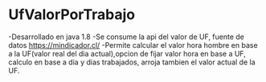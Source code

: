 # UfValorPorTrabajo
-Desarrollado en java 1.8
-Se consume la api del valor de UF, fuente de datos https://mindicador.cl/
-Permite calcular el valor hora hombre en base a la UF(valor real del dia actual),opcion de fijar valor hora en base a UF, 
calculo en base a dia y dias trabajados, arroja tambien el valor actual de la UF.
